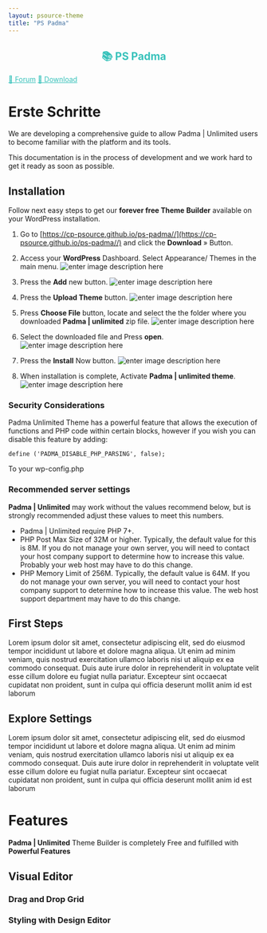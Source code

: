 ```yaml
---
layout: psource-theme
title: "PS Padma"
---
```


<h2 align="center" style="color:#38c2bb;">📚 PS Padma</h2>

<div class="menu">
  <a href="https://github.com/cp-psource/padma/discussions" style="color:#38c2bb;">💬 Forum</a>
  <a href="https://github.com/cp-psource/padma/releases" style="color:#38c2bb;">📝 Download</a>
</div>

# Erste Schritte

We are developing a comprehensive guide to allow Padma | Unlimited users to become familiar with the platform and its tools.  

This documentation is in the process of development and we work hard to get it ready as soon as possible.


## Installation

Follow next easy steps to get our **forever free Theme** **Builder** available on your WordPress installation.

1. Go to [https://cp-psource.github.io/ps-padma//](https://cp-psource.github.io/ps-padma//) and click the **Download** » Button.

2. Access your **WordPress** Dashboard. Select Appearance/ Themes in the main menu. 
![enter image description here](https://docs.padmaunlimited.com/wp-content/uploads/2018/03/Padma-Unlimited-Appearance-Themes.png)

3. Press the **Add** new button. 
![enter image description here](https://docs.padmaunlimited.com/wp-content/uploads/2018/03/Padma-Unlimited-add-new.png)

4. Press the **Upload Theme** button.
![enter image description here](https://docs.padmaunlimited.com/wp-content/uploads/2018/03/Padma-Unlimited-Upload-Theme.png)

5. Press **Choose File** button, locate and select the the folder where you downloaded **Padma | unlimited** zip file.
![enter image description here](https://docs.padmaunlimited.com/wp-content/uploads/2018/03/Padma-Unlimited-Select-Theme-File.png)

6. Select the downloaded file and Press **open**.
 ![enter image description here](https://docs.padmaunlimited.com/wp-content/uploads/2018/03/Padma-Unlimited-Locate-Theme-zip.png)

7. Press the **Install** Now button.
![enter image description here](https://docs.padmaunlimited.com/wp-content/uploads/2018/03/Padma-Unlimited-Select-Theme-File.png)

8. When installation is complete, Activate **Padma | unlimited theme**.
![enter image description here](https://docs.padmaunlimited.com/wp-content/uploads/2018/03/Padma-Unlimited-Activation.png)


### Security Considerations

Padma Unlimited Theme has a powerful feature that allows the execution of functions and PHP code within certain blocks, however if you wish you can disable this feature by adding:

    define ('PADMA_DISABLE_PHP_PARSING', false);

To your wp-config.php

### Recommended server settings

**Padma | Unlimited** may work without the values recommend below, but is strongly recommended adjust these values to meet this numbers.

-   Padma | Unlimited require PHP 7+.
-   PHP Post Max Size of 32M or higher. Typically, the default value for this is 8M. If you do not manage your own server, you will need to contact your host company support to determine how to increase this value. Probably your web host may have to do this change.
-   PHP Memory Limit of 256M. Typically, the default value is 64M. If you do not manage your own server, you will need to contact your host company support to determine how to increase this value. The web host support department may have to do this change.

## First Steps

Lorem ipsum dolor sit amet, consectetur adipiscing elit, sed do eiusmod tempor incididunt ut labore et dolore magna aliqua. Ut enim ad minim veniam, quis nostrud exercitation ullamco laboris nisi ut aliquip ex ea commodo consequat. Duis aute irure dolor in reprehenderit in voluptate velit esse cillum dolore eu fugiat nulla pariatur. Excepteur sint occaecat cupidatat non proident, sunt in culpa qui officia deserunt mollit anim id est laborum

## Explore Settings

Lorem ipsum dolor sit amet, consectetur adipiscing elit, sed do eiusmod tempor incididunt ut labore et dolore magna aliqua. Ut enim ad minim veniam, quis nostrud exercitation ullamco laboris nisi ut aliquip ex ea commodo consequat. Duis aute irure dolor in reprehenderit in voluptate velit esse cillum dolore eu fugiat nulla pariatur. Excepteur sint occaecat cupidatat non proident, sunt in culpa qui officia deserunt mollit anim id est laborum

# Features
**Padma | Unlimited** Theme Builder is completely Free and fulfilled with **Powerful Features**


## Visual Editor
### Drag and Drop Grid
### Styling with Design Editor

